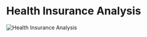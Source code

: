 # Health Insurance Analysis

![Health Insurance Analysis](https://user-images.githubusercontent.com/104886543/206612909-f64d6e3a-2ecc-495d-ad39-74b3c7a61f6b.png)
